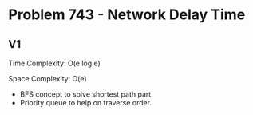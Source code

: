 # Problem 743 - Network Delay Time

## V1

Time Complexity: O(e log e)

Space Complexity: O(e)

- BFS concept to solve shortest path part.
- Priority queue to help on traverse order.
